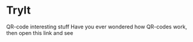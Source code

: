 # TryIt
QR-code interesting stuff
Have you ever wondered how QR-codes work, then open this link and see
